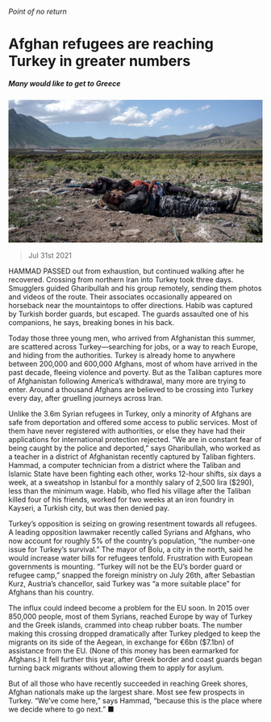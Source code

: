###### Point of no return

# Afghan refugees are reaching Turkey in greater numbers 

##### Many would like to get to Greece 

![image](images/20210731_EUP501.jpg) 

> Jul 31st 2021 

HAMMAD PASSED out from exhaustion, but continued walking after he recovered. Crossing from northern Iran into Turkey took three days. Smugglers guided Gharibullah and his group remotely, sending them photos and videos of the route. Their associates occasionally appeared on horseback near the mountaintops to offer directions. Habib was captured by Turkish border guards, but escaped. The guards assaulted one of his companions, he says, breaking bones in his back.

Today those three young men, who arrived from Afghanistan this summer, are scattered across Turkey—searching for jobs, or a way to reach Europe, and hiding from the authorities. Turkey is already home to anywhere between 200,000 and 600,000 Afghans, most of whom have arrived in the past decade, fleeing violence and poverty. But as the Taliban captures more of Afghanistan following America’s withdrawal, many more are trying to enter. Around a thousand Afghans are believed to be crossing into Turkey every day, after gruelling journeys across Iran.


Unlike the 3.6m Syrian refugees in Turkey, only a minority of Afghans are safe from deportation and offered some access to public services. Most of them have never registered with authorities, or else they have had their applications for international protection rejected. “We are in constant fear of being caught by the police and deported,” says Gharibullah, who worked as a teacher in a district of Afghanistan recently captured by Taliban fighters. Hammad, a computer technician from a district where the Taliban and Islamic State have been fighting each other, works 12-hour shifts, six days a week, at a sweatshop in Istanbul for a monthly salary of 2,500 lira ($290), less than the minimum wage. Habib, who fled his village after the Taliban killed four of his friends, worked for two weeks at an iron foundry in Kayseri, a Turkish city, but was then denied pay.

Turkey’s opposition is seizing on growing resentment towards all refugees. A leading opposition lawmaker recently called Syrians and Afghans, who now account for roughly 5% of the country’s population, “the number-one issue for Turkey’s survival.” The mayor of Bolu, a city in the north, said he would increase water bills for refugees tenfold. Frustration with European governments is mounting. “Turkey will not be the EU’s border guard or refugee camp,” snapped the foreign ministry on July 26th, after Sebastian Kurz, Austria’s chancellor, said Turkey was “a more suitable place” for Afghans than his country.

The influx could indeed become a problem for the EU soon. In 2015 over 850,000 people, most of them Syrians, reached Europe by way of Turkey and the Greek islands, crammed into cheap rubber boats. The number making this crossing dropped dramatically after Turkey pledged to keep the migrants on its side of the Aegean, in exchange for €6bn ($7.1bn) of assistance from the EU. (None of this money has been earmarked for Afghans.) It fell further this year, after Greek border and coast guards began turning back migrants without allowing them to apply for asylum.

But of all those who have recently succeeded in reaching Greek shores, Afghan nationals make up the largest share. Most see few prospects in Turkey. “We’ve come here,” says Hammad, “because this is the place where we decide where to go next.” ■

